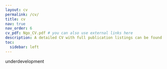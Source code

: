 ```yaml
---
layout: cv
permalink: /cv/
title: cv
nav: true
nav_order: 6
cv_pdf: Ngo_CV.pdf # you can also use external links here
description: A detailed CV with full publication listings can be found on the PDF download.
toc:
  sidebar: left
---
```


underdevelopment